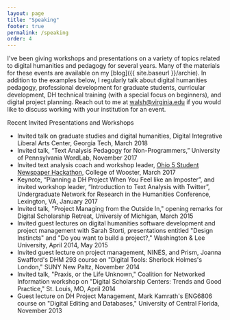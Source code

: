 ```yaml
---
layout: page
title: "Speaking"
footer: true
permalink: /speaking
order: 4
---
```


I've been giving workshops and presentations on a variety of topics related to digital humanities and pedagogy for several years. Many of the materials for these events are available on my [blog]({{ site.baseurl }}/archie). In addition to the examples below, I regularly talk about digital humanities pedagogy, professional development for graduate students, curricular development, DH technical training (with a special focus on beginners), and digital project planning. Reach out to me at walsh@virginia.edu if you would like to discuss working with your institution for an event.

Recent Invited Presentations and Workshops

*	Invited talk on graduate studies and digital humanities, Digital Integrative Liberal Arts Center, Georgia Tech, March 2018
*	Invited talk, “Text Analysis Pedagogy for Non-Programmers,” University of Pennsylvania WordLab, November 2017
* Invited text analysis coach and workshop leader, [Ohio 5 Student Newspaper Hackathon](https://hackoh5.ohio5.org/), College of Wooster, March 2017
* Keynote, “Planning a DH Project When You Feel like an Imposter”, and invited workshop leader, “Introduction to Text Analysis with Twitter”, Undergraduate Network for Research in the Humanities Conference, Lexington, VA, January 2017
* Invited talk, "Project Managing from the Outside In," opening remarks for Digital Scholarship Retreat, Universiy of Michigan, March 2015
* Invited guest lectures on digital humanities software development and project management with Sarah Storti, presentations entitled "Design Instincts" and "Do you want to build a project?," Washington &amp; Lee University, April 2014, May 2015
* Invited guest lecture on project management, NINES, and Prism, Joanna Swafford's DHM 293 course on "Digital Tools: Sherlock Holmes's London," SUNY New Paltz, November 2014
* Invited talk, "Praxis, or the Life Unknown," Coalition for Networked Information workshop on "Digital Scholarship Centers: Trends and Good Practice," St. Louis, MO, April 2014
* Guest lecture on DH Project Management, Mark Kamrath's ENG6806 course on "Digital Editing and Databases," University of Central Florida, November 2013
